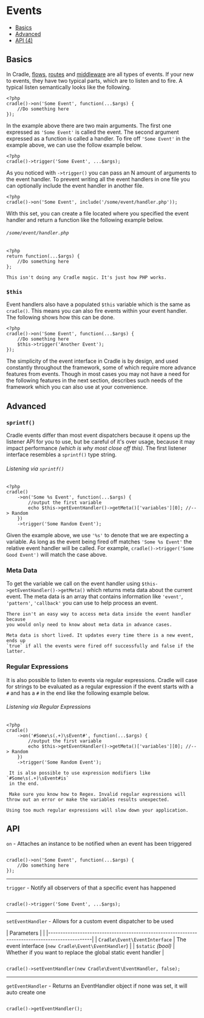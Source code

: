 # Events
 - [Basics](#basic)
 - [Advanced](#advanced)
 - [API (4)](#api)

<a name="basic"></a>
## Basics

In Cradle, [flows](/docs/flows.html), [routes](/docs/routing.html)
and [middleware](/docs/middleware.html) are all types of events. If your new to
events, they have two typical parts, which are to listen and to fire. A typical
listen semantically looks like the following.

```
<?php
cradle()->on('Some Event', function(...$args) {
	//Do something here
});

```

In the example above there are two main arguments. The first one expressed as
`'Some Event'` is called the event. The second argument expressed as a function
is called a handler. To fire off `'Some Event'` in the example above, we can use
the follow example below.

```
<?php
cradle()->trigger('Some Event', ...$args);

```

As you noticed with `->trigger()` you can pass an N amount of arguments to the
event handler. To prevent writing all the event handlers in one file you can
optionally include the event handler in another file.

```
<?php
cradle()->on('Some Event', include('/some/event/handler.php'));

```

With this set, you can create a file located where you specified the event
handler and return a function like the following example below.

###### `/some/event/handler.php`
```
<?php
return function(...$args) {
	//Do something here
};

```

```info
This isn't doing any Cradle magic. It's just how PHP works.
```

### `$this`

Event handlers also have a populated `$this` variable which is the same as
`cradle()`. This means you can also fire events within your event handler. The
following shows how this can be done.

```
<?php
cradle()->on('Some Event', function(...$args) {
	//Do something here
    $this->trigger('Another Event');
});

```

The simplicity of the event interface in Cradle is by design, and used
constantly throughout the framework, some of which require more advance
features from events. Though in most cases you may not have a need for the
following features in the next section, describes such needs of the framework
which you can also use at your convenience.

<a name="advanced"></a>
## Advanced

### `sprintf()`

Cradle events differ than most event dispatchers because it opens up the
listener API for you to use, but be careful of it's over usage, because it
may impact performance *(which is why most close off this)*. The first
listener interface resembles a `sprintf()` type string.

###### Listening via `sprintf()`
```
<?php
cradle()
	->on('Some %s Event', function(...$args) {
        //output the first variable
        echo $this->getEventHandler()->getMeta()['variables'][0]; //--> Random
    })
    ->trigger('Some Random Event');
```

Given the example above, we use `'%s'` to denote that we are expecting a
variable. As long as the event being fired off matches `'Some %s Event'` the
relative event handler will be called. For example,
`cradle()->trigger('Some Good Event')` will match the case above.

### Meta Data

To get the variable we call on the event handler using
`$this->getEventHandler()->getMeta()` which returns meta data about the
current event. The meta data is an array that contains information like
`'event'`, `'pattern'`, `'callback'` you can use to help process an event.

```info
There isn't an easy way to access meta data inside the event handler because
you would only need to know about meta data in advance cases.
```

 ```info
Meta data is short lived. It updates every time there is a new event, ends up
`true` if all the events were fired off successfully and false if the latter.
```

### Regular Expressions

It is also possible to listen to events via regular expressions. Cradle will
case for strings to be evaluated as a regular expression if the event starts
with a `#` and has a `#` in the end like the following example below.

###### Listening via Regular Expressions
```
<?php
cradle()
	->on('#Some\s(.+)\sEvent#', function(...$args) {
        //output the first variable
        echo $this->getEventHandler()->getMeta()['variables'][0]; //--> Random
    })
    ->trigger('Some Random Event');

```

```info
 It is also possible to use expression modifiers like `#Some\s(.+)\sEvent#is`
 in the end.
```

```warning
 Make sure you know how to Regex. Invalid regular expressions will throw out an error or make the variables results unexpected.
 ```

 ```warning
 Using too much regular expressions will slow down your application.
 ```

 <a name="api"></a>
 ## API

 `on` - Attaches an instance to be notified when an event has been triggered

```

cradle()->on('Some Event', function(...$args) {
	//Do something here
});

```

----

 `trigger` - Notify all observers of that a specific event has happened

```

cradle()->trigger('Some Event', ...$args);

```

----

 `setEventHandler` - Allows for a custom event dispatcher to be used

| Parameters                    |                                                                |
|------------------------------------------------------------------------------------------------|
| `Cradle\Event\EventInterface` | The event interface (`new Cradle\Event\EventHandler`)          |
|  `$static` *(bool)*           | Whether if you want to replace the global static event handler |


```

cradle()->setEventHandler(new Cradle\Event\EventHandler, false);

```

----

 `getEventHandler` - Returns an EventHandler object if none was set, it will auto create one


```

cradle()->getEventHandler();

```
